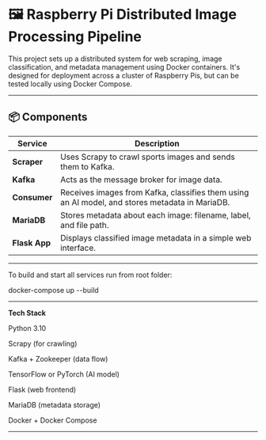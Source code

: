# 🖼️ Raspberry Pi Distributed Image Processing Pipeline

This project sets up a distributed system for web scraping, image classification, and metadata management using Docker containers. It's designed for deployment across a cluster of Raspberry Pis, but can be tested locally using Docker Compose.

---

## 📦 Components

| Service       | Description                                                                                    |
| ------------- | ---------------------------------------------------------------------------------------------- |
| **Scraper**   | Uses Scrapy to crawl sports images and sends them to Kafka.                                    |
| **Kafka**     | Acts as the message broker for image data.                                                     |
| **Consumer**  | Receives images from Kafka, classifies them using an AI model, and stores metadata in MariaDB. |
| **MariaDB**   | Stores metadata about each image: filename, label, and file path.                              |
| **Flask App** | Displays classified image metadata in a simple web interface.                                  |

---

To build and start all services run from root folder:

docker-compose up --build

---

**Tech Stack**

Python 3.10

Scrapy (for crawling)

Kafka + Zookeeper (data flow)

TensorFlow or PyTorch (AI model)

Flask (web frontend)

MariaDB (metadata storage)

Docker + Docker Compose

---
